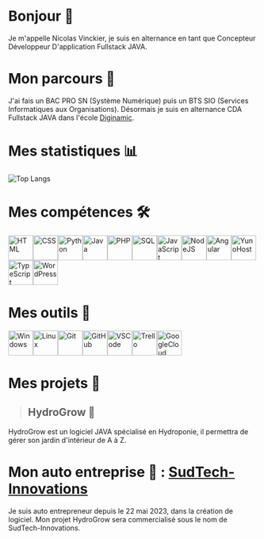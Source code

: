 # Bonjour 👋

Je m'appelle Nicolas Vinckier, je suis en alternance en tant que Concepteur Développeur D'application Fullstack JAVA.

# Mon parcours 🏫

J'ai fais un BAC PRO SN (Système Numérique) puis un BTS SIO (Services Informatiques aux Organisations).
Désormais je suis en alternance CDA Fullstack JAVA dans l'école [Diginamic](https://www.diginamic.fr/).

# Mes statistiques 📊

<!--
Pour avoir une image interactive sur les statistiques github, allez voir le répertoire :
https://github.com/anuraghazra/github-readme-stats
-->

<!-- ![Nicolas-Vinckier GitHub stats](https://github-readme-stats.vercel.app/api?username=Nicolas-Vinckier&bg_color=30,e96443,904e95&title_color=fff&text_color=fff)  -->

![Top Langs](https://github-readme-stats.vercel.app/api/top-langs/?username=Nicolas-Vinckier&layout=compact)

<!-- ![Nicolas-Vinckier stats](https://github-readme-stats.vercel.app/api?username=Nicolas-Vinckier\&rank_icon=percentile) -->

# Mes compétences 🛠️

<!-- Site pour les icones : https://devicon.dev/ -->
<!-- Compétences maitrisées ou en cours d'apprentissage -->

<img alt="HTML" width="50" src="https://cdn.jsdelivr.net/gh/devicons/devicon/icons/html5/html5-original.svg" /><img alt="CSS" width="50" src="https://cdn.jsdelivr.net/gh/devicons/devicon/icons/css3/css3-original.svg" /><img alt="Python" width="50" src="https://cdn.jsdelivr.net/gh/devicons/devicon/icons/python/python-original.svg" /><img alt="Java" width="50" src="https://cdn.jsdelivr.net/gh/devicons/devicon/icons/java/java-original.svg" /><img alt="PHP" width="50" src="https://cdn.jsdelivr.net/gh/devicons/devicon/icons/php/php-original.svg" /><img alt="SQL" width="50" src="https://cdn.jsdelivr.net/gh/devicons/devicon/icons/mysql/mysql-original.svg" /><img alt="JavaScript" width="50" src="https://cdn.jsdelivr.net/gh/devicons/devicon/icons/javascript/javascript-original.svg" /><img alt="NodeJS" width="50" src="https://cdn.jsdelivr.net/gh/devicons/devicon/icons/nodejs/nodejs-original.svg" /><img alt="Angular" width="50" src="https://cdn.jsdelivr.net/gh/devicons/devicon/icons/angularjs/angularjs-original.svg" /><img alt="YunoHost" width="50" src="https://cdn.jsdelivr.net/gh/devicons/devicon/icons/yunohost/yunohost-original.svg" /><img alt="TypeScript" width="50" src="https://cdn.jsdelivr.net/gh/devicons/devicon/icons/typescript/typescript-original.svg" /><img alt="WordPress" width="50" src="https://cdn.jsdelivr.net/gh/devicons/devicon/icons/wordpress/wordpress-original.svg" />

# Mes outils 🧰

<img alt="Windows" width="50" src="https://cdn.jsdelivr.net/gh/devicons/devicon/icons/windows8/windows8-original.svg" /><img alt="Linux" width="50" src="https://cdn.jsdelivr.net/gh/devicons/devicon/icons/linux/linux-original.svg" /><img alt="Git" width="50" src="https://cdn.jsdelivr.net/gh/devicons/devicon/icons/git/git-original.svg" /><img alt="GitHub" width="50" src="https://cdn.jsdelivr.net/gh/devicons/devicon/icons/github/github-original.svg" /><img alt="VSCode" width="50" src="https://cdn.jsdelivr.net/gh/devicons/devicon/icons/vscode/vscode-original.svg" /><img alt="Trello" width="50" src="https://cdn.jsdelivr.net/gh/devicons/devicon/icons/trello/trello-plain.svg" /><img alt="GoogleCloud" width="50" src="https://cdn.jsdelivr.net/gh/devicons/devicon/icons/googlecloud/googlecloud-original.svg" />

<!--
Tableau de compétance

| Compétences | Niveau |
| ----------- | ------ |
| JAVA        | 3/5    |
| PHP         | 2/5    |
| HTML        | 4/5    |
| CSS         | 4/5    |
| SQL         | 3/5    |
| UML         | 2/5    |
| Python      | 4/5    |
| JavaScript  | 2/5    |
| NodeJS      | 2/5    |
| React       | 1/5    |
| Angular     | 1/5    |
| VueJS       | 1/5    |
| Git         | 4/5    |
| Linux       | 3/5    |
| Windows     | 5/5    |

Expliquation des scores

```
1/5 : Pas encore vu mais je m'y intéresse
2/5 : Phase d'apprentissage
3/5 : Je sais faire, mais je peux encore m'améliorer
4/5 : Je sais faire, et j'ai des projets en cours
5/5 : Je sais faire, et je maitrise
``` -->

# Mes projets 🚧

> ## HydroGrow 🌿

HydroGrow est un logiciel JAVA spécialisé en Hydroponie, il permettra de gérer son jardin d'intérieur de A à Z.

# Mon auto entreprise 👔 : [SudTech-Innovations](https://github.com/SudTech-Innovations)

Je suis auto entrepreneur depuis le 22 mai 2023, dans la création de logiciel.
Mon projet HydroGrow sera commercialisé sous le nom de SudTech-Innovations.
